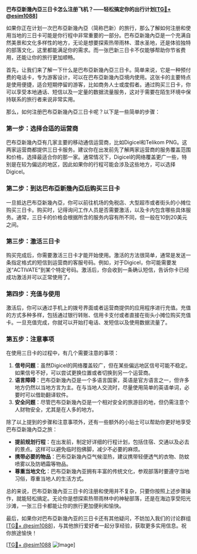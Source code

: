 **巴布亞新幾內亞三日卡怎么注册飞机？——轻松搞定你的出行计划[[TG💪+ @esim1088](https://t.me/s/esim1088)]**

如果你正在计划一次巴布亞新幾內亞（简称巴新）的旅行，那么了解如何注册和使用当地的三日卡可能是你行程中非常重要的一部分。巴布亞新幾內亞是一个充满自然美景和文化多样性的地方，无论是想要探索热带雨林、潜水圣地，还是体验独特的部落文化，这里都能满足你的需求。而一张巴新三日卡不仅能够帮助你节省费用，还能让你的旅行更加顺畅。

首先，让我们来了解一下什么是巴布亞新幾內亞三日卡。简单来说，它是一种预付费的电话卡，专为游客设计，可以在巴布亞新幾內亞境内使用。这张卡的主要特点是使用便捷，适合短期停留的游客，比如商务人士或度假者。通过购买三日卡，你可以享受本地通话、短信以及一定量的数据流量服务，这对于需要在陌生环境中保持联系的旅行者来说非常实用。

那么，如何注册巴布亞新幾內亞三日卡呢？以下是一些简单的步骤：

### **第一步：选择合适的运营商**
巴布亞新幾內亞有几家主要的移动通信运营商，比如Digicel和Telikom PNG。这两家运营商都提供三日卡服务。建议你在出发前先了解两家运营商的服务覆盖范围和价格，选择最适合你的那一家。通常情况下，Digicel的网络覆盖更广一些，特别是在较为偏远的地区，因此如果你的行程可能会涉及这些地方，可以选择Digicel。

### **第二步：到达巴布亞新幾內亞后购买三日卡**
一旦抵达巴布亞新幾內亞，你可以前往机场的免税店、大型超市或者街头的小摊位购买三日卡。购买时，记得询问工作人员是否需要激活，以及卡内包含哪些具体服务。通常，三日卡的价格会根据所含的服务内容有所不同，但一般在10到20美元之间。

### **第三步：激活三日卡**
购买完成后，你需要激活三日卡才能开始使用。激活的方法很简单，通常是发送一条指定格式的短信到运营商的客服号码。例如，对于Digicel，你可能需要发送“ACTIVATE”到某个特定号码。激活后，你会收到一条确认短信，告诉你卡已经成功激活并可以正常使用了。

### **第四步：充值与使用**
激活后，你可以通过手机上的拨号界面或者运营商提供的应用程序进行充值。充值的方式多种多样，包括通过银行转账、信用卡支付或者直接在街头小摊位购买充值卡。一旦充值完成，你就可以开始打电话、发短信以及使用数据流量了。

### **第五步：注意事项**
在使用三日卡的过程中，有几个需要注意的事项：
1. **信号问题**：虽然Digicel的网络覆盖较广，但在某些偏远地区信号可能不稳定。如果信号不好，可以尝试更换位置或者切换到另一个运营商。
2. **语言障碍**：巴布亞新幾內亞是一个多语言国家，英语是官方语言之一，但许多地方仍然以当地方言为主。在与当地人交流时，尽量使用简单的英语单词，必要时可以借助翻译软件。
3. **安全问题**：尽管巴布亞新幾內亞是一个相对安全的旅游目的地，但仍需注意个人财物安全，尤其是在人多的地方。

除了以上提到的步骤和注意事项外，还有一些额外的小贴士可以帮助你更好地享受巴布亞新幾內亞之旅：

- **提前规划行程**：在出发前，制定好详细的行程计划，包括住宿、交通以及必去的景点。这样可以避免临时抱佛脚，减少不必要的麻烦。
- **携带必要的物品**：巴布亞新幾內亞气候湿热，建议携带轻便透气的衣物、防蚊喷雾以及防晒霜等物品。
- **尊重当地文化**：巴布亞新幾內亚拥有丰富的传统文化，参观部落时要遵守当地习俗，尊重当地人的生活方式。

总的来说，巴布亞新幾內亚三日卡的注册和使用并不复杂，只要你按照上述步骤操作，就能轻松搞定。无论你是想探索热带雨林中的神秘部落，还是在海边享受阳光沙滩，一张三日卡都能让你的旅行更加便利和愉快。

最后，如果你对巴布亞新幾內亚的三日卡还有其他疑问，不妨加入我们的讨论群组[[TG💪+ @esim1088](https://t.me/s/esim1088)]，与其他旅行爱好者一起分享经验，获取更多实用信息。祝你旅途愉快！

[[TG💪+ @esim1088](https://t.me/s/esim1088) ![Image](https://i.postimg.cc/4NQfJmqS/Snipaste-2025-05-13-00-14-12.png)]